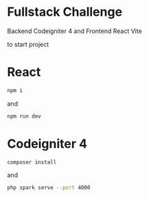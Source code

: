 # Fullstack Challenge
Backend Codeigniter 4 and Frontend React Vite

to start project
# React
```bash 
npm i
```
and
```bash
npm run dev
```
# Codeigniter 4
```bash
composer install
```
and
```bash
php spark serve --port 4000
```
